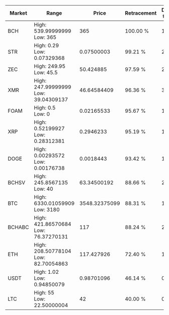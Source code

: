 | Market | Range | Price| Retracement | Doubles to 50% |
| --- | --- | --- | --- | --- |
| BCH | High: 539.99999999<br />Low: 365 | 365 | 100.00 % | 1.24 |
| STR | High: 0.29<br />Low: 0.07329368 | 0.07500003 | 99.21 % | 2.42 |
| ZEC | High: 249.95<br />Low: 45.5 | 50.424885 | 97.59 % | 2.93 |
| XMR | High: 247.99999999<br />Low: 39.04309137 | 46.64584409 | 96.36 % | 3.08 |
| FOAM | High: 0.5<br />Low: 0 | 0.02165533 | 95.67 % | 11.54 |
| XRP | High: 0.52199927<br />Low: 0.28312381 | 0.2946233 | 95.19 % | 1.37 |
| DOGE | High: 0.00293572<br />Low: 0.00176738 | 0.0018443 | 93.42 % | 1.28 |
| BCHSV | High: 245.8567135<br />Low: 40 | 63.34500192 | 88.66 % | 2.26 |
| BTC | High: 6330.01059909<br />Low: 3180 | 3548.32375099 | 88.31 % | 1.34 |
| BCHABC | High: 421.86570684<br />Low: 76.37270131 | 117 | 88.24 % | 2.13 |
| ETH | High: 208.50778104<br />Low: 82.70054863 | 117.427926 | 72.40 % | 1.24 |
| USDT | High: 1.02<br />Low: 0.94850079 | 0.98701096 | 46.14 % | 0.00 |
| LTC | High: 55<br />Low: 22.50000004 | 42 | 40.00 % | 0.00 |
